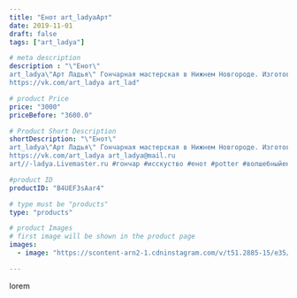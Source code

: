 ```yaml
---
title: "Енот art_ladyaАрт"
date: 2019-11-01
draft: false
tags: ["art_ladya"]

# meta description
description : "\"Енот\" 
art_ladya\"Арт Ладья\" Гончарная мастерская в Нижнем Новгороде. Изготовление керамики и мастер//-классы по обучению. 
https://vk.com/art_ladya art_lad"

# product Price
price: "3000"
priceBefore: "3600.0"

# Product Short Description
shortDescription: "\"Енот\" 
art_ladya\"Арт Ладья\" Гончарная мастерская в Нижнем Новгороде. Изготовление керамики и мастер//-классы по обучению. 
https://vk.com/art_ladya art_ladya@mail.ru 
art//-ladya.Livemaster.ru #гончар #исскуство #енот #potter #волшебныйенот #керамикаручнаяработа #гончарнаямастерская #керамиканазаказ #handmade #керамика #гончарнаяпосуда #эксклюзивнаякерамика #dishes #decor #ceramicar #mug #claygoods #tankard #earthenware #ceramic #design #кружка #magic #restaurant #ceramicart #pint #clay #авторскаякерамика #чайныйенот"

#product ID
productID: "B4UEF3sAar4"

# type must be "products"
type: "products"

# product Images
# first image will be shown in the product page
images:
  - image: "https://scontent-arn2-1.cdninstagram.com/v/t51.2885-15/e35/72732282_112485493329493_8058754872337484659_n.jpg?se=7&tp=1&_nc_ht=scontent-arn2-1.cdninstagram.com&_nc_cat=101&_nc_ohc=sNS9pciAzicAX8ExNDV&ccb=7-4&oh=aa60d15910f3f3ccd60b1970fafcb9bd&oe=6085627A&_nc_sid=86f79a&ig_cache_key=MjE2NzM3NTMxNjI0OTU4NjQyNA%3D%3D.2-ccb7-4"

---
```

lorem
